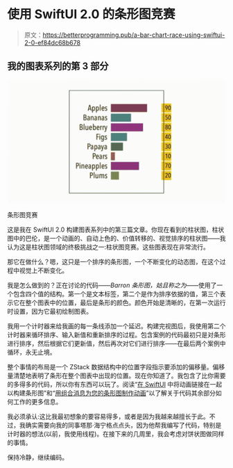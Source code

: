 # 使用 SwiftUI 2.0 的条形图竞赛

> 原文：<https://betterprogramming.pub/a-bar-chart-race-using-swiftui-2-0-ef84dc68b678>

## 我的图表系列的第 3 部分

![](img/5cd9be7eba615a5690ac4e742cff920f.png)

条形图竞赛

这是我在 SwiftUI 2.0 构建图表系列中的第三篇文章。你现在看到的柱状图，柱状图中的巴伦，是一个动画的、自动上色的、价值转移的、视觉排序的柱状图——我认为这是柱状图领域的终极挑战之一:柱状图竞赛。这些图表现在非常流行。

那它在做什么？嗯，这只是一个排序的条形图，一个不断变化的动态图，在这个过程中视觉上不断变化。

我是怎么做到的？正在讨论的代码——*Barron 条形图，姑且称之为*——使用了一个包含四个值的结构。第一个是文本标签，第二个是作为排序依据的值，第三个表示它在整个图表中的位置，最后是条形的颜色。颜色开始是清晰的，在第一次运行时设置，因为它最初绘制图表。

我用一个计时器来给我画的每一条线添加一个延迟。构建完视图后，我使用第二个计时器来循环排序、输入新值和重新排序的过程。包含案例的代码最初只是对条形进行排序，然后根据它们更新值，然后再次对它们进行排序——在最后两个案例中循环，永无止境。

整个事情的布局是一个 ZStack 数据结构中的位置字段指示要添加的偏移量。偏移量清楚地表明了条形在整个图表中出现的位置。现在你知道了。我包含了比你需要的多得多的代码，所以你有东西可以玩了。阅读“[在 SwiftUI](https://medium.com/better-programming/linking-animations-together-to-build-bar-charts-in-swiftui-6a51e3c9bb94) 中将动画链接在一起以构建条形图”和“[用组合消息为您的条形图制作动画](https://medium.com/better-programming/animating-your-bar-chart-with-combine-messages-d703c4266273)”以了解关于代码其余部分如何工作的更多信息。

我必须承认:这比我最初想象的要容易得多，或者是因为我越来越擅长于此。不过，我确实需要向我的同事塔那·海宁格点点头，因为他帮我编写了代码，特别是计时器的想法(以前，我使用线程)。在接下来的几周里，我会考虑对饼状图做同样的事情。

保持冷静，继续编码。